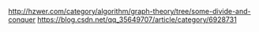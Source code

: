 http://hzwer.com/category/algorithm/graph-theory/tree/some-divide-and-conquer
https://blog.csdn.net/qq_35649707/article/category/6928731
